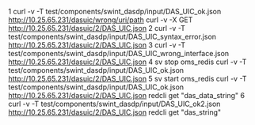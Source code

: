1
curl -v -T test/components/swint_dasdp/input/DAS_UIC_ok.json http://10.25.65.231/dasuic/wrong/uri/path
curl -v -X GET http://10.25.65.231/dasuic/2/DAS_UIC.json
2
curl -v -T test/components/swint_dasdp/input/DAS_UIC_syntax_error.json http://10.25.65.231/dasuic/2/DAS_UIC.json
3
curl -v -T test/components/swint_dasdp/input/DAS_UIC_wrong_interface.json http://10.25.65.231/dasuic/2/DAS_UIC.json
4
sv stop oms_redis
curl -v -T test/components/swint_dasdp/input/DAS_UIC_ok.json http://10.25.65.231/dasuic/2/DAS_UIC.json
5
sv start oms_redis
curl -v -T test/components/swint_dasdp/input/DAS_UIC_ok.json http://10.25.65.231/dasuic/2/DAS_UIC.json
redcli get "das_data_string"
6
curl -v -T test/components/swint_dasdp/input/DAS_UIC_ok2.json http://10.25.65.231/dasuic/2/DAS_UIC.json
redcli get "das_string"